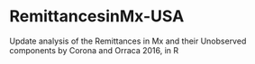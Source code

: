 # RemittancesinMx-USA
Update analysis of the Remittances in Mx and their Unobserved components by Corona and Orraca 2016, in R
